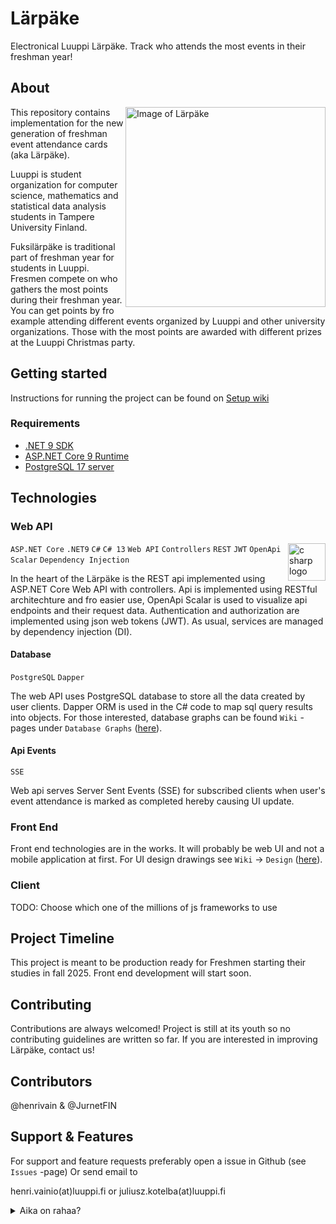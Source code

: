 # Lärpäke
Electronical Luuppi Lärpäke. Track who attends the most events in their freshman year!

## About

<img src="https://github.com/user-attachments/assets/02668fb1-df04-47ac-91d2-2f3162df7630" width="320" align="right" alt="Image of Lärpäke" />

This repository contains implementation for the new generation of freshman event attendance cards (aka Lärpäke). 

Luuppi is student organization for computer science, mathematics and statistical data analysis students in Tampere University Finland. 

Fuksilärpäke is traditional part of freshman year for students in Luuppi. Fresmen compete on who gathers the most points during their freshman year. You can get points by fro example attending different events organized by Luuppi and other university organizations. Those with the most points are awarded with different prizes at the Luuppi Christmas party.  

## Getting started

Instructions for running the project can be found on [Setup wiki](https://github.com/henrivain/Larpake/wiki/Setup) 

### Requirements

- [.NET 9 SDK](https://dotnet.microsoft.com/en-us/download/dotnet/9.0)
- [ASP.NET Core 9 Runtime](https://dotnet.microsoft.com/en-us/download/dotnet/9.0)
- [PostgreSQL 17 server](https://www.postgresql.org/download/)

## Technologies

### Web API

<img src="https://github.com/user-attachments/assets/e20ade74-437f-49c9-aa22-6472866b1986" width="60" align="right" alt="c sharp logo" />

`ASP.NET Core` `.NET9` `C#` `C# 13` `Web API` `Controllers` `REST` `JWT` `OpenApi Scalar` `Dependency Injection`

In the heart of the Lärpäke is the REST api implemented using ASP.NET Core Web API with controllers. Api is implemented using RESTful architechture and fro easier use, OpenApi Scalar is used to visualize api endpoints and their request data. Authentication and authorization are implemented using json web tokens (JWT). As usual, services are managed by dependency injection (DI). 


#### Database
`PostgreSQL` `Dapper`

The web API uses PostgreSQL database to store all the data created by user clients. Dapper ORM is used in the C# code to map sql query results into objects. For those interested, database graphs can be found `Wiki` -pages under `Database Graphs` ([here](https://github.com/henrivain/Larpake/wiki/Diagrams)).

#### Api Events

`SSE`

Web api serves Server Sent Events (SSE) for subscribed clients when user's event attendance is marked as completed hereby causing UI update. 

### Front End

Front end technologies are in the works. It will probably be web UI and not a mobile application at first.
For UI design drawings see `Wiki` -> `Design` ([here](https://github.com/henrivain/Larpake/wiki/Design)).

### Client
TODO: Choose which one of the millions of js frameworks to use

## Project Timeline

This project is meant to be production ready for Freshmen starting their studies in fall 2025. Front end development will start soon.  

## Contributing

Contributions are always welcomed! Project is still at its youth so no contributing guidelines are written so far. If you are interested in improving Lärpäke, contact us! 

## Contributors
@henrivain & @JurnetFIN

## Support & Features

For support and feature requests preferably open a issue in Github (see `Issues` -page)
Or send email to  

henri.vainio(at)luuppi.fi or juliusz.kotelba(at)luuppi.fi

<details>

<summary>Aika on rahaa?</summary>

### Tähän projektiin kulutettu aika

#### @henrivain
[![wakatime](https://wakatime.com/badge/user/33becafa-9125-4b20-b55e-a824ccc490f1/project/ad9cdb99-5373-46b4-8af9-a789d14f6abc.svg)](https://wakatime.com/badge/user/33becafa-9125-4b20-b55e-a824ccc490f1/project/ad9cdb99-5373-46b4-8af9-a789d14f6abc)

#### @JurnetFIN
[![wakatime](https://wakatime.com/badge/user/c8b15fbf-a210-457e-9da7-a0093d788004/project/0f7f4037-1fcd-45ae-a399-158209116f96.svg)](https://wakatime.com/badge/user/c8b15fbf-a210-457e-9da7-a0093d788004/project/0f7f4037-1fcd-45ae-a399-158209116f96)

</details>

